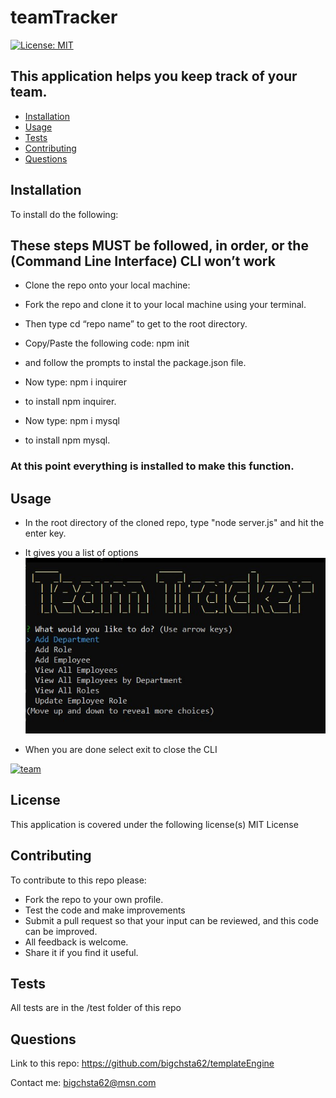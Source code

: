 # teamTracker
[![License: MIT](https://img.shields.io/badge/License-MIT-yellow.svg)](https://opensource.org/licenses/MIT)

## This application helps you keep track of your team.

* [Installation](#installation)
* [Usage](#usage)
* [Tests](#tests)
* [Contributing](#contributing)
* [Questions](#questions)


## Installation
 To install do the following:

## These steps MUST be followed, in order, or the (Command Line Interface) CLI won’t work

* Clone the repo onto your local machine:

* Fork the repo and clone it to your local machine using your terminal.

* Then type cd “repo name” to get to the root directory.

* Copy/Paste the following code: npm init 
 * and follow the prompts to instal the package.json file.

* Now type: npm i inquirer
 * to install npm inquirer.

* Now type: npm i mysql
 * to install npm mysql.

### At this point everything is installed to make this function.


## Usage
* In the root directory of the cloned repo, type "node server.js" and hit the enter key.

* It gives you a list of options
![screenshot](https://github.com/bigchsta62/teamTracker/blob/master/images/main%20team.jpg?raw=true)

* When you are done select exit to close the CLI

[![team](http://img.youtube.com/vi/zQZXhROSSgU/0.jpg)](http://www.youtube.com/watch?v=zQZXhROSSgU "teamTracker")

## License
This application is covered under the following license(s)
MIT License

## Contributing
   To contribute to this repo please:

* Fork the repo to your own profile.
* Test the code and make improvements
* Submit a pull request so that your input can be reviewed, and this code can be improved.
* All feedback is welcome.
* Share it if you find it useful.

## Tests
 All tests are in the /test folder of this repo

## Questions
Link to this repo:  https://github.com/bigchsta62/templateEngine

Contact me:  bigchsta62@msn.com

